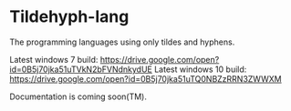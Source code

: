 # Tildehyph-lang

The programming languages using only tildes and hyphens.

Latest windows 7 build: https://drive.google.com/open?id=0B5j70jka51uTVkN2bFVNdnkydUE
Latest windows 10 build: https://drive.google.com/open?id=0B5j70jka51uTQ0NBZzRRN3ZWWXM

Documentation is coming soon(TM).
